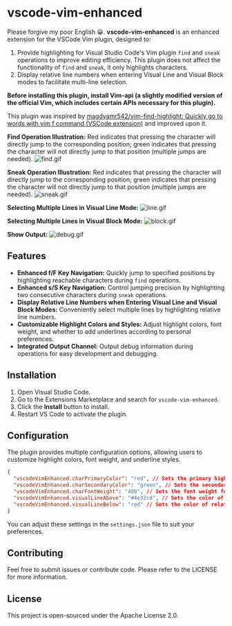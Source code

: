 # vscode-vim-enhanced

Please forgive my poor English 😀.
**vscode-vim-enhanced** is an enhanced extension for the VSCode Vim plugin, designed to:

1. Provide highlighting for Visual Studio Code's Vim plugin `find` and `sneak` operations to improve editing efficiency. This plugin does not affect the functionality of `find` and `sneak`, it only highlights characters.
2. Display relative line numbers when entering Visual Line and Visual Block modes to facilitate multi-line selection.

**Before installing this plugin, install Vim-api (a slightly modified version of the official Vim, which includes certain APIs necessary for this plugin).**

This plugin was inspired by [magdyamr542/vim-find-highlight: Quickly go to words with vim f command (VSCode extension)](https://github.com/magdyamr542/vim-find-highlight) and improved upon it.

**Find Operation Illustration:** Red indicates that pressing the character will directly jump to the corresponding position; green indicates that pressing the character will not directly jump to that position (multiple jumps are needed).
![find.gif](https://gitee.com/Tom89757/ImageHost/raw/main/obsidian/202412201654988.gif)

**Sneak Operation Illustration:** Red indicates that pressing the character will directly jump to the corresponding position; green indicates that pressing the character will not directly jump to that position (multiple jumps are needed).
![sneak.gif](https://gitee.com/Tom89757/ImageHost/raw/main/obsidian/202412201705636.gif)

**Selecting Multiple Lines in Visual Line Mode:**
![line.gif](https://gitee.com/Tom89757/ImageHost/raw/main/obsidian/202412201706224.gif)

**Selecting Multiple Lines in Visual Block Mode:**
![block.gif](https://gitee.com/Tom89757/ImageHost/raw/main/obsidian/202412201707768.gif)

**Show Output:**
![debug.gif](https://gitee.com/Tom89757/ImageHost/raw/main/obsidian/202412201716347.gif)

## Features

- **Enhanced f/F Key Navigation:** Quickly jump to specified positions by highlighting reachable characters during `find` operations.
- **Enhanced s/S Key Navigation:** Control jumping precision by highlighting two consecutive characters during `sneak` operations.
- **Display Relative Line Numbers when Entering Visual Line and Visual Block Modes:** Conveniently select multiple lines by highlighting relative line numbers.
- **Customizable Highlight Colors and Styles:** Adjust highlight colors, font weight, and whether to add underlines according to personal preferences.
- **Integrated Output Channel:** Output debug information during operations for easy development and debugging.

## Installation

1. Open Visual Studio Code.
2. Go to the Extensions Marketplace and search for `vscode-vim-enhanced`.
3. Click the **Install** button to install.
4. Restart VS Code to activate the plugin.

## Configuration

The plugin provides multiple configuration options, allowing users to customize highlight colors, font weight, and underline styles.

```json
{
  "vscodeVimEnhanced.charPrimaryColor": "red", // Sets the primary highlight color for f/F/s/S keys; pressing the highlighted character once will jump.
  "vscodeVimEnhanced.charSecondaryColor": "green", // Sets the secondary highlight color for f/F/s/S keys; pressing the highlighted character multiple times is required to jump.
  "vscodeVimEnhanced.charFontWeight": "400", // Sets the font weight for highlighted f/F/s/S characters.
  "vscodeVimEnhanced.visualLineAbove": "#4e32cd", // Sets the color of relative line numbers above the cursor when entering Visual Line/Block mode.
  "vscodeVimEnhanced.visualLineBelow": "red" // Sets the color of relative line numbers below the cursor when entering Visual Line/Block mode.
}
```

You can adjust these settings in the `settings.json` file to suit your preferences.

## Contributing

Feel free to submit issues or contribute code. Please refer to the LICENSE for more information.

## License

This project is open-sourced under the Apache License 2.0.
